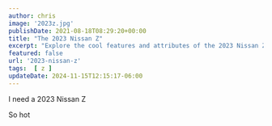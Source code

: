 ```yaml
---
author: chris
image: '2023z.jpg'
publishDate: 2021-08-18T08:29:20+00:00
title: "The 2023 Nissan Z"
excerpt: "Explore the cool features and attributes of the 2023 Nissan Z in this comprehensive blog post."
featured: false
url: '2023-nissan-z'
tags:  [ z ] 
updateDate: 2024-11-15T12:15:17-06:00
---
```


I need a 2023 Nissan Z 

So hot
